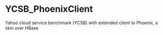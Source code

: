 YCSB_PhoenixClient
==================

Yahoo cloud service benchmark (YCSB) with extended client to Phoenix, a skin over HBase
